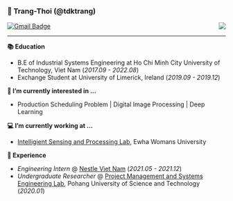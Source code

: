 ### 👾 Trang-Thoi (@tdktrang)
<img align="right" src="https://visitor-badge.laobi.icu/badge?page_id=tdktrang">

[![Gmail Badge](https://img.shields.io/badge/Gmail-D14836?style=flat&logo=Gmail&logoColor=white)](mailto:thoidokieutrang@gmail.com)
<br/>
<hr>

**📚 Education**

- B.E of Industrial Systems Engineering at Ho Chi Minh City University of Technology, Viet Nam (*2017.09 - 2022.08*)
- Exchange Student at University of Limerick, Ireland (*2019.09 - 2019.12*)

**💬 I’m currently interested in ...**

- Production Scheduling Problem | Digital Image Processing | Deep Learning


**💻 I’m currently working at ...**

- [Intelligient Sensing and Processing Lab](https://sites.google.com/view/ewhaeeshpark/people?authuser=0), Ewha Womans University


**🚀 Experience**
- *Engineering Intern* @ [Nestle Viet Nam](https://www.nestle.com.vn/vi) (*2021.05 - 2021.12*)
- *Undergraduate Researcher* @ [Project Management and Systems Engineering Lab](http://gempm0101.cafe24.com/default/), Pohang University of Science and Technology (*2020.01*)
